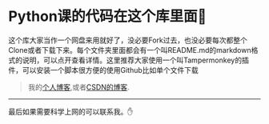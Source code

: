 # Python课的代码在这个库里面📌
这个库大家当作一个网盘来用就好了，没必要Fork过去，也没必要每次都整个Clone或者下载下来。每个文件夹里面都会有一个叫README.md的markdown格式的说明，可以点开查看详情。这里推荐大家使用一个叫Tampermonkey的插件，可以安装一个脚本很方便的使用Github比如单个文件下载

>我的[个人博客]( https://mrliux.top/ ),或者[CSDN的博客](https://blog.csdn.net/Ys_Hentai).

---

最后如果需要科学上网的可以联系我。✋
